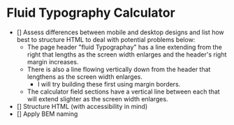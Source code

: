 # Fluid Typography Calculator

- [] Assess differences between mobile and desktop designs and list how best to structure HTML to deal with potential problems below:
    - The page header "fluid Typographay" has a line extending from the right that lengths as the screen width enlarges and the header's right margin increases.
    - There is also a line flowing vertically down from the header that lengthens as the screen width enlarges.
        - I will try building these first using margin borders. 
    - The calculator field sections have a vertical line between each that will extend slighter as the screen width enlarges.
- [] Structure HTML (with accessibility in mind)
- [] Apply BEM naming
 
